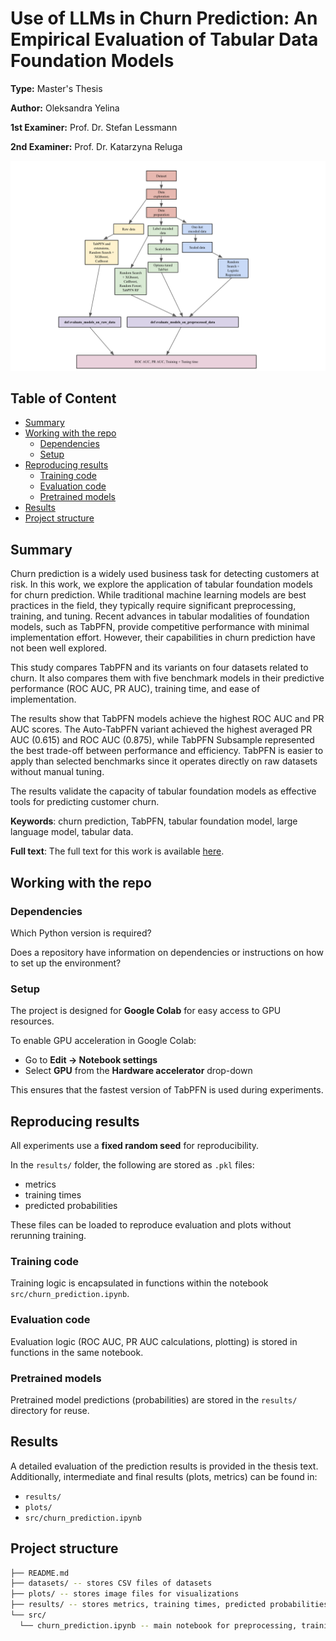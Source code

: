 # Use of LLMs in Churn Prediction: An Empirical Evaluation of Tabular Data Foundation Models

**Type:** Master's Thesis 

**Author:** Oleksandra Yelina

**1st Examiner:** Prof. Dr. Stefan Lessmann 

**2nd Examiner:** Prof. Dr. Katarzyna Reluga  


![results](/experimental_pipeline.png)

## Table of Content

- [Summary](#summary)
- [Working with the repo](#Working-with-the-repo)
    - [Dependencies](#Dependencies)
    - [Setup](#Setup)
- [Reproducing results](#Reproducing-results)
    - [Training code](#Training-code)
    - [Evaluation code](#Evaluation-code)
    - [Pretrained models](#Pretrained-models)
- [Results](#Results)
- [Project structure](-Project-structure)

## Summary

Churn prediction is a widely used business task for detecting customers at risk. In this work, we explore the application of tabular foundation models for churn prediction. While traditional machine learning models are best practices in the field, they typically require significant preprocessing, training, and tuning. Recent advances in tabular modalities of foundation models, such as TabPFN, provide competitive performance with minimal implementation effort. However, their capabilities in churn prediction have not been well explored.

This study compares TabPFN and its variants on four datasets related to churn. It also compares them with five benchmark models in their predictive performance (ROC AUC, PR AUC), training time, and ease of implementation.

The results show that TabPFN models achieve the highest ROC AUC and PR AUC scores. The Auto-TabPFN variant achieved the highest averaged PR AUC (0.615) and ROC AUC (0.875), while TabPFN Subsample represented the best trade-off between performance and efficiency. TabPFN is easier to apply than selected benchmarks since it operates directly on raw datasets without manual tuning.

The results validate the capacity of tabular foundation models as effective tools for predicting customer churn.

**Keywords**: churn prediction, TabPFN, tabular foundation model, large language model, tabular data.

**Full text**: The full text for this work is available [here](https://box.hu-berlin.de/d/d4b08d1fe1424c5fb3dd/).

## Working with the repo

### Dependencies

Which Python version is required? 

Does a repository have information on dependencies or instructions on how to set up the environment?

### Setup

The project is designed for **Google Colab** for easy access to GPU resources.

To enable GPU acceleration in Google Colab:
- Go to **Edit → Notebook settings**
- Select **GPU** from the **Hardware accelerator** drop-down

This ensures that the fastest version of TabPFN is used during experiments.

## Reproducing results

All experiments use a **fixed random seed** for reproducibility.

In the `results/` folder, the following are stored as `.pkl` files:
- metrics
- training times
- predicted probabilities

These files can be loaded to reproduce evaluation and plots without rerunning training.

### Training code

Training logic is encapsulated in functions within the notebook `src/churn_prediction.ipynb`.

### Evaluation code

Evaluation logic (ROC AUC, PR AUC calculations, plotting) is stored in functions in the same notebook.

### Pretrained models

Pretrained model predictions (probabilities) are stored in the `results/` directory for reuse.

## Results

A detailed evaluation of the prediction results is provided in the thesis text. Additionally, intermediate and final results (plots, metrics) can be found in:
- `results/`
- `plots/`
- `src/churn_prediction.ipynb`

## Project structure

```bash
├── README.md 
├── datasets/ -- stores CSV files of datasets
├── plots/ -- stores image files for visualizations
├── results/ -- stores metrics, training times, predicted probabilities (pkl files)
└── src/
  └── churn_prediction.ipynb -- main notebook for preprocessing, training, and evaluation
               
```
